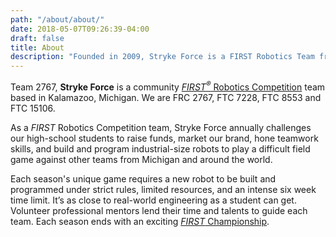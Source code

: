 ```yaml
---
path: "/about/about/"
date: 2018-05-07T09:26:39-04:00
draft: false
title: About
description: "Founded in 2009, Stryke Force is a FIRST Robotics Team from Kalamazoo, Michigan. Learn more about our team, students and partners."
---
```


Team 2767, **Stryke Force** is a community [_FIRST<sup>®</sup>_ Robotics Competition](https://www.firstinspires.org/robotics/frc) team based in Kalamazoo, Michigan. We are FRC 2767, FTC 7228, FTC 8553 and FTC 15106.

As a _FIRST_ Robotics Competition team, Stryke Force annually challenges our high-school students to raise funds, market our brand, hone teamwork skills, and build and program industrial-size robots to play a difficult field game against other teams from Michigan and around the world.

Each season's unique game requires a new robot to be built and programmed under strict rules, limited resources, and an intense six week time limit. It’s as close to real-world engineering as a student can get. Volunteer professional mentors lend their time and talents to guide each team. Each season ends with an exciting [_FIRST_ Championship](https://www.firstchampionship.org).
